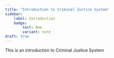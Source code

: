 ```yaml
---
title: "Introduction to Criminal Justice System"
sidebar: 
    label: Introduction
    badge: 
        text: New
        variant: note
draft: true
---
```


This is an introduction to Criminal Justice System
